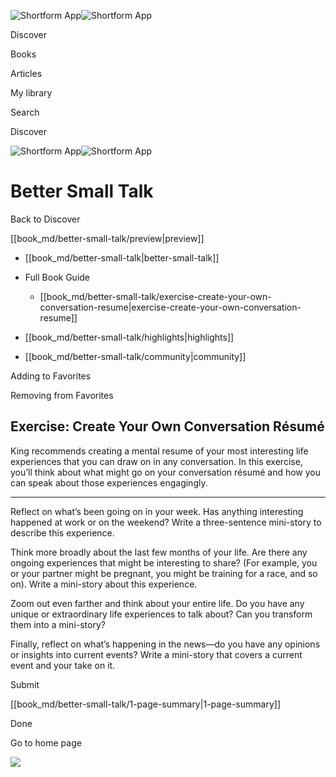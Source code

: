 ![Shortform App](/img/logo.36a2399e.svg)![Shortform App](/img/logo-dark.70c1b072.svg)

Discover

Books

Articles

My library

Search

Discover

![Shortform App](/img/logo.36a2399e.svg)![Shortform App](/img/logo-dark.70c1b072.svg)

# Better Small Talk

Back to Discover

[[book_md/better-small-talk/preview|preview]]

  * [[book_md/better-small-talk|better-small-talk]]
  * Full Book Guide

    * [[book_md/better-small-talk/exercise-create-your-own-conversation-resume|exercise-create-your-own-conversation-resume]]
  * [[book_md/better-small-talk/highlights|highlights]]
  * [[book_md/better-small-talk/community|community]]



Adding to Favorites 

Removing from Favorites 

## Exercise: Create Your Own Conversation Résumé

King recommends creating a mental resume of your most interesting life experiences that you can draw on in any conversation. In this exercise, you’ll think about what might go on your conversation résumé and how you can speak about those experiences engagingly.

* * *

Reflect on what’s been going on in your week. Has anything interesting happened at work or on the weekend? Write a three-sentence mini-story to describe this experience.

Think more broadly about the last few months of your life. Are there any ongoing experiences that might be interesting to share? (For example, you or your partner might be pregnant, you might be training for a race, and so on). Write a mini-story about this experience.

Zoom out even farther and think about your entire life. Do you have any unique or extraordinary life experiences to talk about? Can you transform them into a mini-story?

Finally, reflect on what’s happening in the news—do you have any opinions or insights into current events? Write a mini-story that covers a current event and your take on it.

Submit 

[[book_md/better-small-talk/1-page-summary|1-page-summary]]

Done

Go to home page 

![](https://bat.bing.com/action/0?ti=56018282&Ver=2&mid=9eca42d3-a124-4356-a17c-08f746773fdd&sid=201ffde0635411ee902411d77b750559&vid=20202bf0635411ee9ac03f2e618b0b9f&vids=0&msclkid=N&pi=0&lg=en-US&sw=800&sh=600&sc=24&nwd=1&tl=Shortform%20%7C%20Book&p=https%3A%2F%2Fwww.shortform.com%2Fapp%2Fbook%2Fbetter-small-talk%2Fexercise-create-your-own-conversation-resume&r=&lt=471&evt=pageLoad&sv=1&rn=49889)
